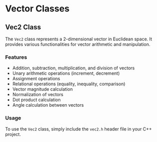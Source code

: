 # Vector Classes

## Vec2 Class

The `Vec2` class represents a 2-dimensional vector in Euclidean space. It provides various functionalities for vector arithmetic and manipulation.

### Features

- Addition, subtraction, multiplication, and division of vectors
- Unary arithmetic operations (increment, decrement)
- Assignment operations
- Relational operations (equality, inequality, comparison)
- Vector magnitude calculation
- Normalization of vectors
- Dot product calculation
- Angle calculation between vectors

### Usage

To use the `Vec2` class, simply include the `vec2.h` header file in your C++ project.